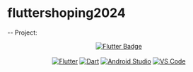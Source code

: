 # fluttershoping2024

--
Project:  
<div align="center">
  <a href="https://flutter.dev/brand">
    <img src="https://img.shields.io/badge/flutter-02569B?style=for-the-badge&logo=flutter" alt="Flutter Badge"/>
  </a>
</div>
<br>
<div align="center">
  <a href="https://skillicons.dev"><img src="https://skillicons.dev/icons?i=flutter" alt="Flutter"/></a>
  <a href="https://skillicons.dev"><img src="https://skillicons.dev/icons?i=dart" alt="Dart"/></a>
  <a href="https://skillicons.dev"><img src="https://skillicons.dev/icons?i=androidstudio" alt="Android Studio"/></a>
  <a href="https://skillicons.dev"><img src="https://skillicons.dev/icons?i=vscode" alt="VS Code"/></a>
</div>

